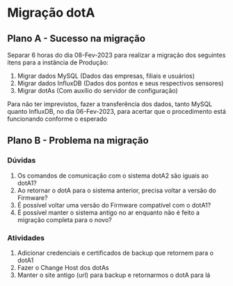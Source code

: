 # Migração dotA

## Plano A - Sucesso na migração

Separar 6 horas do dia 08-Fev-2023 para realizar a migração dos seguintes itens para a instância de Produção:

1. Migrar dados MySQL (Dados das empresas, filiais e usuários)
2. Migrar dados InfluxDB (Dados dos pontos e seus respectivos sensores)
3. Migrar dotAs (Com auxílio do servidor de configuração)

Para não ter imprevistos, fazer a transferência dos dados, tanto MySQL quanto InfluxDB, no dia 06-Fev-2023, para acertar que o procedimento está funcionando conforme o esperado

## Plano B - Problema na migração

### Dúvidas

1. Os comandos de comunicação com o sistema dotA2 são iguais ao dotA1?
2. Ao retornar o dotA para o sistema anterior, precisa voltar a versão do Firmware?
3. É possível voltar uma versão do Firmware compatível com o dotA1?
4. É possível manter o sistema antigo no ar enquanto não é feito a migração completa para o novo?

### Atividades

1. Adicionar credenciais e certificados de backup que retornem para o dotA1
2. Fazer o Change Host dos dotAs
3. Manter o site antigo (url) para backup e retornarmos o dotA para lá
<!--stackedit_data:
eyJoaXN0b3J5IjpbLTE2NDEyNDIxOF19
-->
